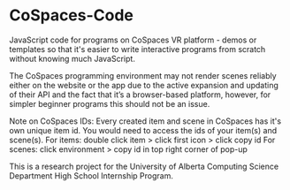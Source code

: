 # CoSpaces-Code
JavaScript code for programs on CoSpaces VR platform - demos or templates so that it's easier to write interactive programs from scratch without knowing much JavaScript.

The CoSpaces programming environment may not render scenes reliably either on the website or the app due to the active expansion and updating of their API and the fact that it’s a browser-based platform, however, for simpler beginner programs this should not be an issue.

Note on CoSpaces IDs:
Every created item and scene in CoSpaces has it's own unique item id.
You would need to access the ids of your item(s) and scene(s).
For items: double click item > click first icon > click copy id
For scenes: click environment > copy id in top right corner of pop-up

This is a research project for the University of Alberta Computing Science Department High School Internship Program.
